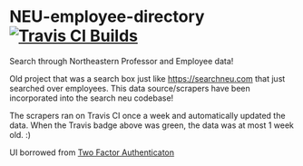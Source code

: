 # NEU-employee-directory [![Travis CI Builds](https://travis-ci.org/ryanhugh/NEU-employee-directory.svg?branch=master)](https://travis-ci.org/ryanhugh/NEU-employee-directory/)
Search through Northeastern Professor and Employee data!

Old project that was a search box just like https://searchneu.com that just searched over employees. This data source/scrapers have been incorporated into the search neu codebase!

The scrapers ran on Travis CI once a week and automatically updated the data. When the Travis badge above was green, the data was at most 1 week old. :)

UI borrowed from [Two Factor Authenticaton](https://github.com/2factorauth/twofactorauth)
